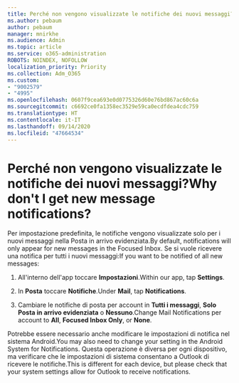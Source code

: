 ```yaml
---
title: Perché non vengono visualizzate le notifiche dei nuovi messaggi?
ms.author: pebaum
author: pebaum
manager: mnirkhe
ms.audience: Admin
ms.topic: article
ms.service: o365-administration
ROBOTS: NOINDEX, NOFOLLOW
localization_priority: Priority
ms.collection: Adm_O365
ms.custom:
- "9002579"
- "4995"
ms.openlocfilehash: 0607f9cea693e0d0775326d60e76bd867ac60c6a
ms.sourcegitcommit: c6692ce0fa1358ec3529e59ca0ecdfdea4cdc759
ms.translationtype: HT
ms.contentlocale: it-IT
ms.lasthandoff: 09/14/2020
ms.locfileid: "47664534"
---
```

# <a name="why-dont-i-get-new-message-notifications"></a><span data-ttu-id="45062-102">Perché non vengono visualizzate le notifiche dei nuovi messaggi?</span><span class="sxs-lookup"><span data-stu-id="45062-102">Why don't I get new message notifications?</span></span>

<span data-ttu-id="45062-103">Per impostazione predefinita, le notifiche vengono visualizzate solo per i nuovi messaggi nella Posta in arrivo evidenziata.</span><span class="sxs-lookup"><span data-stu-id="45062-103">By default, notifications will only appear for new messages in the Focused Inbox.</span></span> <span data-ttu-id="45062-104">Se si vuole ricevere una notifica per tutti i nuovi messaggi:</span><span class="sxs-lookup"><span data-stu-id="45062-104">If you want to be notified of all new messages:</span></span>

1. <span data-ttu-id="45062-105">All'interno dell'app toccare **Impostazioni**.</span><span class="sxs-lookup"><span data-stu-id="45062-105">Within our app, tap **Settings**.</span></span>

2. <span data-ttu-id="45062-106">In **Posta** toccare **Notifiche**.</span><span class="sxs-lookup"><span data-stu-id="45062-106">Under **Mail**, tap **Notifications**.</span></span>

3. <span data-ttu-id="45062-107">Cambiare le notifiche di posta per account in **Tutti i messaggi**, **Solo Posta in arrivo evidenziata** o **Nessuno**.</span><span class="sxs-lookup"><span data-stu-id="45062-107">Change Mail Notifications per account to **All**, **Focused Inbox Only**, or **None**.</span></span>

<span data-ttu-id="45062-108">Potrebbe essere necessario anche modificare le impostazioni di notifica nel sistema Android.</span><span class="sxs-lookup"><span data-stu-id="45062-108">You may also need to change your setting in the Android System for Notifications.</span></span> <span data-ttu-id="45062-109">Questa operazione è diversa per ogni dispositivo, ma verificare che le impostazioni di sistema consentano a Outlook di ricevere le notifiche.</span><span class="sxs-lookup"><span data-stu-id="45062-109">This is different for each device, but please check that your system settings allow for Outlook to receive notifications.</span></span>
